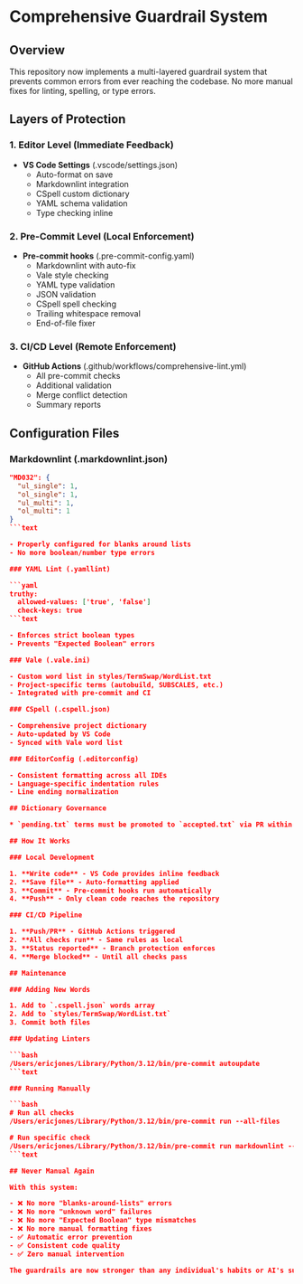# Comprehensive Guardrail System

## Overview

This repository now implements a multi-layered guardrail system that prevents common errors from ever reaching the
codebase. No more manual fixes for linting, spelling, or type errors.

## Layers of Protection

### 1. Editor Level (Immediate Feedback)

- **VS Code Settings** (.vscode/settings.json)
  - Auto-format on save
  - Markdownlint integration
  - CSpell custom dictionary
  - YAML schema validation
  - Type checking inline

### 2. Pre-Commit Level (Local Enforcement)

- **Pre-commit hooks** (.pre-commit-config.yaml)
  - Markdownlint with auto-fix
  - Vale style checking
  - YAML type validation
  - JSON validation
  - CSpell spell checking
  - Trailing whitespace removal
  - End-of-file fixer

### 3. CI/CD Level (Remote Enforcement)

- **GitHub Actions** (.github/workflows/comprehensive-lint.yml)
  - All pre-commit checks
  - Additional validation
  - Merge conflict detection
  - Summary reports

## Configuration Files

### Markdownlint (.markdownlint.json)

```json
"MD032": {
  "ul_single": 1,
  "ol_single": 1,
  "ul_multi": 1,
  "ol_multi": 1
}
```text

- Properly configured for blanks around lists
- No more boolean/number type errors

### YAML Lint (.yamllint)

```yaml
truthy:
  allowed-values: ['true', 'false']
  check-keys: true
```text

- Enforces strict boolean types
- Prevents "Expected Boolean" errors

### Vale (.vale.ini)

- Custom word list in styles/TermSwap/WordList.txt
- Project-specific terms (autobuild, SUBSCALES, etc.)
- Integrated with pre-commit and CI

### CSpell (.cspell.json)

- Comprehensive project dictionary
- Auto-updated by VS Code
- Synced with Vale word list

### EditorConfig (.editorconfig)

- Consistent formatting across all IDEs
- Language-specific indentation rules
- Line ending normalization

## Dictionary Governance

* `pending.txt` terms must be promoted to `accepted.txt` via PR within **7 days** or are auto-purged by the weekly `purge-pending-words` workflow.

## How It Works

### Local Development

1. **Write code** - VS Code provides inline feedback
2. **Save file** - Auto-formatting applied
3. **Commit** - Pre-commit hooks run automatically
4. **Push** - Only clean code reaches the repository

### CI/CD Pipeline

1. **Push/PR** - GitHub Actions triggered
2. **All checks run** - Same rules as local
3. **Status reported** - Branch protection enforces
4. **Merge blocked** - Until all checks pass

## Maintenance

### Adding New Words

1. Add to `.cspell.json` words array
2. Add to `styles/TermSwap/WordList.txt`
3. Commit both files

### Updating Linters

```bash
/Users/ericjones/Library/Python/3.12/bin/pre-commit autoupdate
```text

### Running Manually

```bash
# Run all checks
/Users/ericjones/Library/Python/3.12/bin/pre-commit run --all-files

# Run specific check
/Users/ericjones/Library/Python/3.12/bin/pre-commit run markdownlint --all-files
```text

## Never Manual Again

With this system:

- ❌ No more "blanks-around-lists" errors
- ❌ No more "unknown word" failures
- ❌ No more "Expected Boolean" type mismatches
- ❌ No more manual formatting fixes
- ✅ Automatic error prevention
- ✅ Consistent code quality
- ✅ Zero manual intervention

The guardrails are now stronger than any individual's habits or AI's suggestions.
